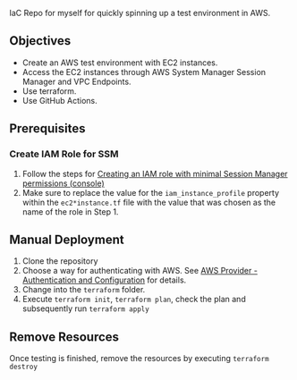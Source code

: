 IaC Repo for myself for quickly spinning up a test environment in AWS.

## Objectives

- Create an AWS test environment with EC2 instances.
- Access the EC2 instances through AWS System Manager Session Manager and VPC Endpoints.
- Use terraform.
- Use GitHub Actions.

## Prerequisites

### Create IAM Role for SSM

1. Follow the steps for [Creating an IAM role with minimal Session Manager permissions (console)](https://docs.aws.amazon.com/systems-manager/latest/userguide/getting-started-create-iam-instance-profile.html#create-iam-instance-profile-ssn-only)
2. Make sure to replace the value for the `iam_instance_profile` property within the `ec2*instance.tf` file with the value that was chosen as the name of the role in Step 1.

## Manual Deployment

1. Clone the repository
2. Choose a way for authenticating with AWS. See [AWS Provider - Authentication and Configuration](https://registry.terraform.io/providers/hashicorp/aws/latest/docs#authentication-and-configuration) for details.
3. Change into the `terraform` folder.
4. Execute `terraform init`, `terraform plan`, check the plan and subsequently run `terraform apply`

## Remove Resources

Once testing is finished, remove the resources by executing `terraform destroy`
